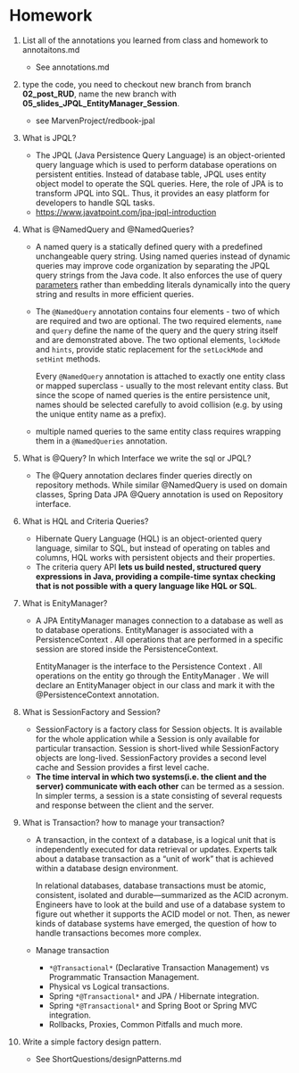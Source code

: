 # Homework

1. List all of the annotations you learned from class and homework to annotaitons.md
   - See annotations.md

2. type the code, you need to checkout new branch from branch **02_post_RUD**, name the new branch with **05_slides_JPQL_EntityManager_Session**.
   - see MarvenProject/redbook-jpal

3. What is JPQL?
   - The JPQL (Java Persistence Query Language) is an object-oriented query language which is used to perform database operations on persistent entities. Instead of database table, JPQL uses entity object model to operate the SQL queries. Here, the role of JPA is to transform JPQL into SQL. Thus, it provides an easy platform for developers to handle SQL tasks.
   - https://www.javatpoint.com/jpa-jpql-introduction

4. What is @NamedQuery and @NamedQueries?

   - A named query is a statically defined query with a predefined unchangeable query string. Using named queries instead of dynamic queries may improve code organization by separating the JPQL query strings from the Java code. It also enforces the use of query [parameters](https://www.objectdb.com/java/jpa/query/parameter) rather than embedding literals dynamically into the query string and results in more efficient queries.

   - The `@NamedQuery` annotation contains four elements - two of which are required and two are optional. The two required elements, `name` and `query` define the name of the query and the query string itself and are demonstrated above. The two optional elements, `lockMode` and `hints`, provide static replacement for the `setLockMode` and `setHint` methods.

     Every `@NamedQuery` annotation is attached to exactly one entity class or mapped superclass - usually to the most relevant entity class. But since the scope of named queries is the entire persistence unit, names should be selected carefully to avoid collision (e.g. by using the unique entity name as a prefix).

   - multiple named queries to the same entity class requires wrapping them in a `@NamedQueries` annotation.

5. What is @Query? In which Interface we write the sql or JPQL?

   - The @Query annotation declares finder queries directly on repository methods. While similar @NamedQuery is used on domain classes, Spring Data JPA @Query annotation is used on Repository interface.

6. What is HQL and Criteria Queries?

   - Hibernate Query Language (HQL) is an object-oriented query language, similar to SQL, but instead of operating on tables and columns, HQL works with persistent objects and their properties.
   - The criteria query API **lets us build nested, structured query expressions in Java, providing a compile-time syntax checking that is not possible with a query language like HQL or SQL**.

7. What is EnityManager?

   - A JPA EntityManager manages connection to a database as well as to database operations. EntityManager is associated with a PersistenceContext . All operations that are performed in a specific session are stored inside the PersistenceContext.

     EntityManager is the interface to the Persistence Context . All operations on the entity go through the EntityManager . We will declare an EntityManager object in our class and mark it with the @PersistenceContext annotation.

8. What is SessionFactory and Session?

   - SessionFactory is a factory class for Session objects. It is available for the whole application while a Session is only available for particular transaction. Session is short-lived while SessionFactory objects are long-lived. SessionFactory provides a second level cache and Session provides a first level cache.
   - **The time interval in which two systems(i.e. the client and the server) communicate with each other** can be termed as a session. In simpler terms, a session is a state consisting of several requests and response between the client and the server.

9. What is Transaction? how to manage your transaction?

   - A transaction, in the context of a database, is a logical unit that is independently executed for data retrieval or updates. Experts talk about a database transaction as a “unit of work” that is achieved within a database design environment.

     In relational databases, database transactions must be atomic, consistent, isolated and durable—summarized as the ACID acronym. Engineers have to look at the build and use of a database system to figure out whether it supports the ACID model or not. Then, as newer kinds of database systems have emerged, the question of how to handle transactions becomes more complex.

   - Manage transaction

     - `*@Transactional*` (Declarative Transaction Management) vs Programmatic Transaction Management.
     - Physical vs Logical transactions.
     - Spring `*@Transactional*` and JPA / Hibernate integration.
     - Spring `*@Transactional*` and Spring Boot or Spring MVC integration.
     - Rollbacks, Proxies, Common Pitfalls and much more.

10. Write a simple factory design pattern.

    - See ShortQuestions/designPatterns.md
